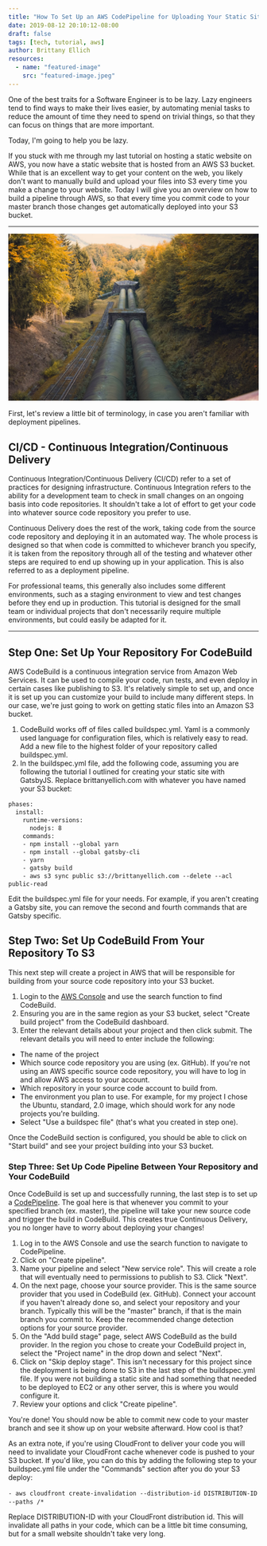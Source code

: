 ```yaml
---
title: "How To Set Up an AWS CodePipeline for Uploading Your Static Site To S3 On Every Commit"
date: 2019-08-12 20:10:12-08:00
draft: false
tags: [tech, tutorial, aws]
author: Brittany Ellich
resources:
  - name: "featured-image"
    src: "featured-image.jpeg"
---
```


One of the best traits for a Software Engineer is to be lazy. Lazy engineers tend to find ways to make their lives easier, by automating menial tasks to reduce the amount of time they need to spend on trivial things, so that they can focus on things that are more important.

Today, I'm going to help you be lazy.

If you stuck with me through my last tutorial on hosting a static website on AWS, you now have a static website that is hosted from an AWS S3 bucket. While that is an excellent way to get your content on the web, you likely don't want to manually build and upload your files into S3 every time you make a change to your website. Today I will give you an overview on how to build a pipeline through AWS, so that every time you commit code to your master branch those changes get automatically deployed into your S3 bucket.

---

![Pipeline](pipeline.jpeg)

First, let's review a little bit of terminology, in case you aren't familiar with deployment pipelines.

## CI/CD - Continuous Integration/Continuous Delivery

Continuous Integration/Continuous Delivery (CI/CD) refer to a set of practices for designing infrastructure. Continuous Integration refers to the ability for a development team to check in small changes on an ongoing basis into code repositories. It shouldn't take a lot of effort to get your code into whatever source code repository you prefer to use.

Continuous Delivery does the rest of the work, taking code from the source code repository and deploying it in an automated way. The whole process is designed so that when code is committed to whichever branch you specify, it is taken from the repository through all of the testing and whatever other steps are required to end up showing up in your application. This is also referred to as a deployment pipeline.

For professional teams, this generally also includes some different environments, such as a staging environment to view and test changes before they end up in production. This tutorial is designed for the small team or individual projects that don't necessarily require multiple environments, but could easily be adapted for it.

---

## Step One: Set Up Your Repository For CodeBuild

AWS CodeBuild is a continuous integration service from Amazon Web Services. It can be used to compile your code, run tests, and even deploy in certain cases like publishing to S3. It's relatively simple to set up, and once it is set up you can customize your build to include many different steps. In our case, we're just going to work on getting static files into an Amazon S3 bucket.

1. CodeBuild works off of files called buildspec.yml. Yaml is a commonly used language for configuration files, which is relatively easy to read. Add a new file to the highest folder of your repository called buildspec.yml.
2. In the buildspec.yml file, add the following code, assuming you are following the tutorial I outlined for creating your static site with GatsbyJS. Replace brittanyellich.com with whatever you have named your S3 bucket:

```version: 0.2
phases:
  install:
    runtime-versions:
      nodejs: 8
    commands:
    - npm install --global yarn
    - npm install --global gatsby-cli
    - yarn
    - gatsby build
    - aws s3 sync public s3://brittanyellich.com --delete --acl public-read
```

Edit the buildspec.yml file for your needs. For example, if you aren't creating a Gatsby site, you can remove the second and fourth commands that are Gatsby specific.

## Step Two: Set Up CodeBuild From Your Repository To S3

This next step will create a project in AWS that will be responsible for building from your source code repository into your S3 bucket.

1. Login to the [AWS Console](https://aws.amazon.com/console/) and use the search function to find CodeBuild.
2. Ensuring you are in the same region as your S3 bucket, select "Create build project" from the CodeBuild dashboard.
3. Enter the relevant details about your project and then click submit. The relevant details you will need to enter include the following:

- The name of the project
- Which source code repository you are using (ex. GitHub). If you're not using an AWS specific source code repository, you will have to log in and allow AWS access to your account.
- Which repository in your source code account to build from.
- The environment you plan to use. For example, for my project I chose the Ubuntu, standard, 2.0 image, which should work for any node projects you're building.
- Select "Use a buildspec file" (that's what you created in step one).

Once the CodeBuild section is configured, you should be able to click on "Start build" and see your project building into your S3 bucket.

### Step Three: Set Up Code Pipeline Between Your Repository and Your CodeBuild

Once CodeBuild is set up and successfully running, the last step is to set up a [CodePipeline](https://aws.amazon.com/codepipeline/). The goal here is that whenever you commit to your specified branch (ex. master), the pipeline will take your new source code and trigger the build in CodeBuild. This creates true Continuous Delivery, you no longer have to worry about deploying your changes!

1. Log in to the AWS Console and use the search function to navigate to CodePipeline.
2. Click on "Create pipeline".
3. Name your pipeline and select "New service role". This will create a role that will eventually need to permissions to publish to S3. Click "Next".
4. On the next page, choose your source provider. This is the same source provider that you used in CodeBuild (ex. GitHub). Connect your account if you haven't already done so, and select your repository and your branch. Typically this will be the "master" branch, if that is the main branch you commit to. Keep the recommended change detection options for your source provider.
5. On the "Add build stage" page, select AWS CodeBuild as the build provider. In the region you chose to create your CodeBuild project in, select the "Project name" in the drop down and select "Next".
6. Click on "Skip deploy stage". This isn't necessary for this project since the deployment is being done to S3 in the last step of the buildspec.yml file. If you were not building a static site and had something that needed to be deployed to EC2 or any other server, this is where you would configure it.
7. Review your options and click "Create pipeline".

You're done! You should now be able to commit new code to your master branch and see it show up on your website afterward. How cool is that?

As an extra note, if you're using CloudFront to deliver your code you will need to invalidate your CloudFront cache whenever code is pushed to your S3 bucket. If you'd like, you can do this by adding the following step to your buildspec.yml file under the "Commands" section after you do your S3 deploy:

`- aws cloudfront create-invalidation --distribution-id DISTRIBUTION-ID --paths /*`

Replace DISTRIBUTION-ID with your CloudFront distribution id. This will invalidate all paths in your code, which can be a little bit time consuming, but for a small website shouldn't take very long.

